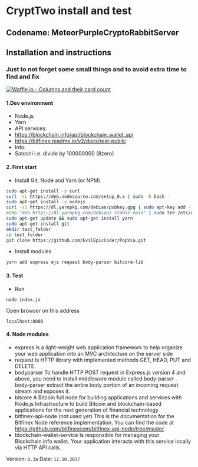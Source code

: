 # CryptTwo install and test
## Codename: MeteorPurpleCryptoRabbitServer 
## Installation and instructions
### Just to not forget some small things and to avoid extra time to find and fix
[![Waffle.io - Columns and their card count](https://badge.waffle.io/736c7c74ac966777a078a1394df6810005fcfa8510528f063a24328f389a50eb.svg?columns=all)](https://waffle.io/popvia/MeteorPurpleCryptoRabbit)

#### 1.Dev environment
 * Node.js
 * Yarn
 * API services:
  * https://blockchain.info/api/blockchain_wallet_api
  * https://bitfinex.readme.io/v2/docs/rest-public
 * Info:
  * Satoshi i.e. divide by 100000000 (8zero)
#### 2. First start
  * Install Git, Node and Yarn (or NPM)
  ```bash
  sudo apt-get install -y curl
  curl -sL https://deb.nodesource.com/setup_8.x | sudo -E bash -
  sudo apt-get install -y nodejs
  curl -sS https://dl.yarnpkg.com/debian/pubkey.gpg | sudo apt-key add -
  echo "deb https://dl.yarnpkg.com/debian/ stable main" | sudo tee /etc/apt/sources.list.d/yarn.list
  sudo apt-get update && sudo apt-get install yarn
  sudo apt-get install git
  mkdir test_folder
  cd test_folder
  git clone https://github.com/EvilEpicCoder/PopVia.git
  ```
  * Install modules
  ```bash
  yarn add express ejs request body-parser bitcore-lib
  ```
#### 3. Test
  * Run
  ```
  node index.js
  ```
  Open browser on this address
  ```
  localhost:8080
  ```
#### 4. Node modules
 * express
 Is a light-weight web application framework to help organize your web application into an MVC architecture on the server side
 * request
 Is HTTP library with implemented methods GET, HEAD, PUT and DELETE.
 * bodyparser
 To handle HTTP POST request in Express.js version 4 and above, you need to install middleware module called body-parser . body-parser extract the entire body portion of an incoming request stream and exposes it.
 * bitcore
 A Bitcoin full node for building applications and services with Node.js
 Infrastructure to build Bitcoin and blockchain-based applications for the next generation of financial technology.
 * bitfinex-api-node (not used yet)
 This is the documentation for the Bitfinex Node reference implementation. You can find the code at https://github.com/bitfinexcom/bitfinex-api-node/tree/master
 * blockchain-wallet-service
  Is responsible for managing your Blockchain.info wallet. Your application interacts with this service locally via HTTP API calls.

  Version: `0.3a`
  Date: `12.10.2017`
